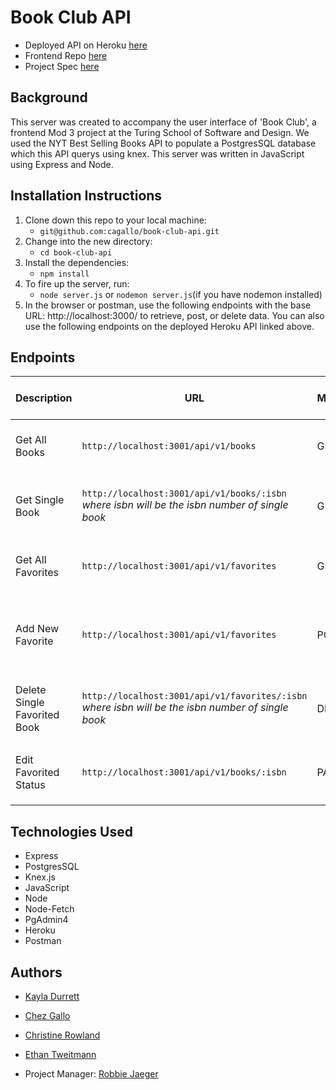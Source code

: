 # Book Club API

- Deployed API on Heroku [here](https://book-club-api-2110.herokuapp.com/api/v1/books) <br>
- Frontend Repo [here](https://github.com/ectweitmann/book-club-ui) <br>
- Project Spec [here](https://frontend.turing.edu/projects/module-3/stretch.html)

## Background

This server was created to accompany the user interface of 'Book Club', a frontend Mod 3 project at the Turing School of Software and Design. We used the NYT Best Selling Books API to populate a PostgresSQL database which this API querys using knex. This server was written in JavaScript using Express and Node.

## Installation Instructions

1. Clone down this repo to your local machine:
    - `git@github.com:cagallo/book-club-api.git`
2. Change into the new directory:
    - `cd book-club-api`
3. Install the dependencies:
    - `npm install`
4. To fire up the server, run:
    - `node server.js` or `nodemon server.js`(if you have nodemon installed)
5. In the browser or postman, use the following endpoints with the base URL: http://localhost:3000/ to retrieve, post, or delete data. You can also use the following endpoints on the deployed Heroku API linked above. 

## Endpoints

| Description | URL         | Method      | Required Properties for Request | Sample Sucessful Response |
| ----------- | ----------- | ----------- | ------------------------------- | ------------------------- |
| Get All Books | `http://localhost:3001/api/v1/books` | GET | none | array containing all book objects |    
| Get Single Book | `http://localhost:3001/api/v1/books/:isbn` <br> *where isbn will be the isbn number of single book* | GET | none | array containing an object of single book info |
| Get All Favorites | `http://localhost:3001/api/v1/favorites` | GET | none | array container all favorite book objects | 
| Add New Favorite | `http://localhost:3001/api/v1/favorites` | POST | `{ "isbn": "9781250278210", "title": "ABANDONED IN DEATH", "description": "...", "amazon_link": "https://www.amazon.com/dp/125027821X?tag=NYTBSREV-20", "book_image": "https://storage.googleapis.com/du-prd/books/images/9781250278210.jpg", "author": "J.D. Robb"}` | `{ id: <id> in favorites table}` |
| Delete Single Favorited Book | `http://localhost:3001/api/v1/favorites/:isbn` <br> *where isbn will be the isbn number of single book* | DELETE | none | `{ message: Book with isbn#<isbn> has been removed from favorites }` |
| Edit Favorited Status | `http://localhost:3001/api/v1/books/:isbn` | PATCH | `{"isFavorited":"false" OR "true"}` | `{ "message": "Book with isbn#<isbn> isFavorited: "false" OR "true" }` |

## Technologies Used

- Express
- PostgresSQL
- Knex.js
- JavaScript
- Node
- Node-Fetch
- PgAdmin4
- Heroku
- Postman

## Authors

- [Kayla Durrett](https://github.com/krdurrett)
- [Chez Gallo](https://github.com/cagallo)
- [Christine Rowland](https://github.com/Fordo29)
- [Ethan Tweitmann](https://github.com/ectweitmann)

- Project Manager: [Robbie Jaeger](https://github.com/robbiejaeger)
